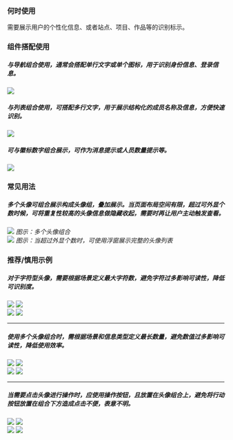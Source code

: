 


### 何时使用

需要展示用户的个性化信息、或者站点、项目、作品等的识别标示。




### 组件搭配使用

##### 与导航组合使用，通常会搭配单行文字或单个图标，用于识别身份信息、登录信息。


<img src="https://oteam-tdesign-1258344706.cos.ap-guangzhou.myqcloud.com/site/design/Avatar_1.png" />


##### 与列表组合使用，可搭配多行文字，用于展示结构化的成员名称及信息，方便快速识别。

<img src="https://oteam-tdesign-1258344706.cos.ap-guangzhou.myqcloud.com/site/design/Avatar_2.png" />






##### 可与徽标数字组合展示，可作为消息提示或人员数量提示等。

<div class="legend">
  <div class="item">
    <img src="https://oteam-tdesign-1258344706.cos.ap-guangzhou.myqcloud.com/site/design/Avatar_3.png"/>
  </div>


</div>


### 常见用法

##### 多个头像可组合展示构成头像组，叠加展示。当页面布局空间有限，超过可外显个数时候，可将重复性较高的头像信息做隐藏收起，需要时再让用户主动触发查看。


<div class="legend">
  <div class="item">
    <img src="https://oteam-tdesign-1258344706.cos.ap-guangzhou.myqcloud.com/site/design/20211221153426.png"/>
    <em>图示：多个头像组合</em>
  </div>

  <div class="item">
    <img src="https://oteam-tdesign-1258344706.cos.ap-guangzhou.myqcloud.com/site/design/Avatar_5.png"/>
    <em>图示：当超过外显个数时，可使用浮窗展示完整的头像列表</em>
  </div>


</div>






### 推荐/慎用示例

##### 对于字符型头像，需要根据场景定义最大字符数，避免字符过多影响可读性，降低可识别度。

<div class="legend">
  <div class="item">
    <img src="https://oteam-tdesign-1258344706.cos.ap-guangzhou.myqcloud.com/site/design/20211221151707.png"/>
    <img class="tag" src="https://oteam-tdesign-1258344706.cos.ap-guangzhou.myqcloud.com/site/doc/good.png" />
  </div>

  <div class="item">
    <img src="https://oteam-tdesign-1258344706.cos.ap-guangzhou.myqcloud.com/site/design/20211221151658.png"/>
    <img class="tag" src="https://oteam-tdesign-1258344706.cos.ap-guangzhou.myqcloud.com/site/doc/bad.png" />
  </div>
</div>

<hr />

##### 使用多个头像组合时，需根据场景和信息类型定义最长数量，避免数值过多影响可读性，降低使用效率。

<div class="legend">
  <div class="item">
    <img src="https://oteam-tdesign-1258344706.cos.ap-guangzhou.myqcloud.com/site/design/20211221153409.png"/>
    <img class="tag" src="https://oteam-tdesign-1258344706.cos.ap-guangzhou.myqcloud.com/site/doc/good.png" />
  </div>

  <div class="item">
    <img src="https://oteam-tdesign-1258344706.cos.ap-guangzhou.myqcloud.com/site/design/20211221153400.png"/>
    <img class="tag" src="https://oteam-tdesign-1258344706.cos.ap-guangzhou.myqcloud.com/site/doc/bad.png" />
  </div>
</div>

<hr />


##### 当需要点击头像进行操作时，应使用操作按钮，且放置在头像组合上，避免将行动按钮放置在组合下方造成点击不便，表意不明。


<div class="legend">
  <div class="item">
    <img src="https://oteam-tdesign-1258344706.cos.ap-guangzhou.myqcloud.com/site/design/Avatar_10.png"/>
    <img class="tag" src="https://oteam-tdesign-1258344706.cos.ap-guangzhou.myqcloud.com/site/doc/good.png" />
  </div>

  <div class="item">
    <img src="https://oteam-tdesign-1258344706.cos.ap-guangzhou.myqcloud.com/site/design/Avatar_11.png"/>
    <img class="tag" src="https://oteam-tdesign-1258344706.cos.ap-guangzhou.myqcloud.com/site/doc/bad.png" />
  </div>
</div>


